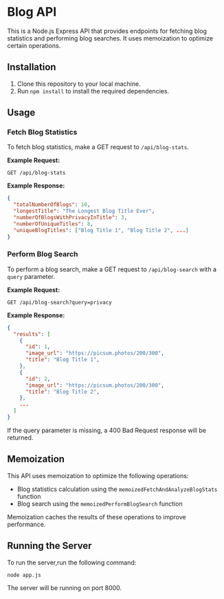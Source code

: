 # Blog API

This is a Node.js Express API that provides endpoints for fetching blog statistics and performing blog searches. It uses memoization to optimize certain operations.

## Installation

1. Clone this repository to your local machine.
2. Run `npm install` to install the required dependencies.

## Usage

### Fetch Blog Statistics

To fetch blog statistics, make a GET request to `/api/blog-stats`.

**Example Request:**

```http
GET /api/blog-stats
```



**Example Response:**

```json
{
  "totalNumberOfBlogs": 10,
  "longestTitle": "The Longest Blog Title Ever",
  "numberOfBlogsWithPrivacyInTitle": 3,
  "numberOfUniqueTitles": 8,
  "uniqueBlogTitles": ["Blog Title 1", "Blog Title 2", ...]
}
```

### Perform Blog Search

To perform a blog search, make a GET request to `/api/blog-search` with a `query` parameter.

**Example Request:**

```http
GET /api/blog-search?query=privacy
```

**Example Response:**

```json
{
  "results": [
    {
      "id": 1,
      "image_url": "https://picsum.photos/200/300",
      "title": "Blog Title 1",
    },
    {
      "id": 2,
      "image_url": "https://picsum.photos/200/300",
      "title": "Blog Title 2",
    },
    ...
  ]
}
```

If the query parameter is missing, a 400 Bad Request response will be returned.

## Memoization

This API uses memoization to optimize the following operations:

- Blog statistics calculation using the `memoizedFetchAndAnalyzeBlogStats` function
- Blog search using the `memoizedPerformBlogSearch` function

Memoization caches the results of these operations to improve performance.

## Running the Server

To run the server,run the following command:

```bash
node app.js
```

The server will be running on port 8000.
